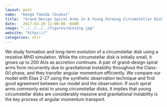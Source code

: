 ```yaml
---
layout: post
name:  "Kengo Tomida (Osaka)"
title:  "Grand Design Spiral Arms in A Young Forming Circumstellar Disk"
date:   2017-03-29 11:00:00 -0400
image: "../../../../figures/missing.jpg"
website: "https://"
categories: sfir
---
```


We study formation and long-term evolution of a circumstellar disk 
using a resistive MHD simulation. While the circumstellar disk is 
initially small, it grows up to 200 AUs as accretion continues. A pair 
of grand-design spiral arms form recurrently due to gravitational 
instability throughout the Class-0/I phase, and they transfer angular 
momentum efficiently. We compare our model with Elias 2-27 using the 
synthetic observation technique and find good agreement between our 
model and the observation. If such spiral arms commonly exist in young 
circumstellar disks, it implies that young circumstellar disks are 
considerably massive and gravitational instability is the key process 
of angular momentum transport.
